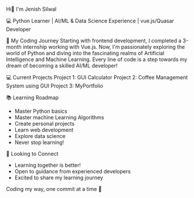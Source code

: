Hi👋 I'm Jenish Silwal

 💻 Python Learner | AI/ML & Data Science Experience | vue.js/Quasar Developer

🌱 My Coding Journey 
Starting with frontend development, I completed a 3-month internship working with Vue.js. Now, I'm passionately exploring the world of Python and diving into the fascinating realms of Artificial Intelligence and Machine Learning. Every line of code is a step towards my dream of becoming a skilled AI/ML developer!


💻 Current Projects
  Project 1: GUI Calculator 
  Project 2: Coffee Management System using GUI 
  Project 3: MyPortfolio

📚 Learning Roadmap
  - Master Python basics
  - Master machine Learning Algorithms
  - Create personal projects
  - Learn web development
  - Explore data science
  - Never stop learning!

🤝 Looking to Connect
  - Learning together is better!
  - Open to guidance from experienced developers
  - Excited to share my learning journey

Coding my way, one commit at a time 🚀
